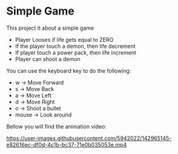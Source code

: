 # Simple Game

This project it about a simple game

- Player Looses if life gets equal to ZERO
- If the player touch a demon, then life decrement
- If player touch a power pack, then life increment
- Player can shoot a demon

You can use the keyboard key to do the following:
- w -> Move Forward
- s -> Move Back
- a -> Move Left
- d -> Move Right
- o -> Shoot a bullet
- mouse -> Look around

Bellow you will find the animation video:     
    
https://user-images.githubusercontent.com/5942022/142965145-e82616ec-df0d-4c1b-bc37-71e0b035053e.mp4


